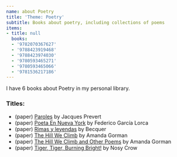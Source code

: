 ```yaml
---
name: about Poetry
title: 'Theme: Poetry'
subtitle: Books about poetry, including collections of poems
items:
- title: null
  books:
  - '9782070367627'
  - '9788423919468'
  - '9788423974030'
  - '9780593465271'
  - '9780593465066'
  - '9781536217186'
---
```

I have 6 books about Poetry in my personal library.

### Titles:
- (paper) [Paroles](/books/info/9782070367627) by Jacques Prevert
- (paper) [Poeta En Nueva York](/books/info/9788423919468) by Federico García Lorca
- (paper) [Rimas y leyendas](/books/info/9788423974030) by Becquer
- (paper) [The Hill We Climb](/books/info/9780593465271) by Amanda Gorman
- (paper) [The Hill We Climb and Other Poems](/books/info/9780593465066) by Amanda Gorman
- (paper) [Tiger, Tiger, Burning Bright!](/books/info/9781536217186) by Nosy Crow
